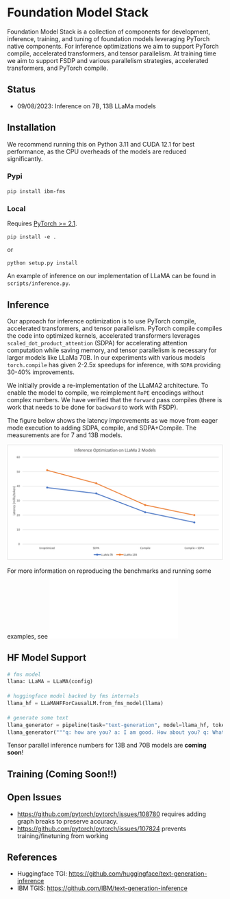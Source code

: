# Foundation Model Stack

Foundation Model Stack is a collection of components for development, inference, training, and tuning of foundation models leveraging PyTorch native components. For inference optimizations we aim to support PyTorch compile, accelerated transformers, and tensor parallelism. At training time we aim to support FSDP and various parallelism strategies, accelerated transformers, and PyTorch compile.

## Status
* 09/08/2023: Inference on 7B, 13B LLaMa models

## Installation

We recommend running this on Python 3.11 and CUDA 12.1 for best performance, as the CPU overheads of the models are reduced significantly.

### Pypi

```
pip install ibm-fms
```

### Local

Requires [PyTorch >= 2.1](https://pytorch.org/get-started/locally/).

```
pip install -e .
```
or
```
python setup.py install
```

An example of inference on our implementation of LLaMA can be found in `scripts/inference.py`.


## Inference

Our approach for inference optimization is to use PyTorch compile, accelerated transformers, and tensor parallelism. PyTorch compile compiles the code into optimized kernels, accelerated transformers leverages `scaled_dot_product_attention` (SDPA) for accelerating attention computation while saving memory, and tensor parallelism is necessary for larger models like LLaMa 70B. In our experiments with various models `torch.compile` has given 2-2.5x speedups for inference, with `SDPA` providing 30-40% improvements.

We initially provide a re-implementation of the LLaMA2 architecture. To enable the model to compile, we reimplement `RoPE` encodings without complex numbers. We have verified that the `forward` pass compiles (there is work that needs to be done for `backward` to work with FSDP).

The figure below shows the latency improvements as we move from eager mode execution to adding SDPA, compile, and SDPA+Compile. The measurements are for 7 and 13B models.

![image (21)](static/optimizations.png)

For more information on reproducing the benchmarks and running some examples, see ![here](scripts/README.md)

## HF Model Support

```python
# fms model
llama: LLaMA = LLaMA(config)

# huggingface model backed by fms internals
llama_hf = LLaMAHFForCausalLM.from_fms_model(llama)

# generate some text
llama_generator = pipeline(task="text-generation", model=llama_hf, tokenizer=tokenizer)
llama_generator("""q: how are you? a: I am good. How about you? q: What is the weather like today? a:""")
```


Tensor parallel inference numbers for 13B and 70B models are **coming soon**!

## Training (Coming Soon!!)

## Open Issues
* https://github.com/pytorch/pytorch/issues/108780 requires adding graph breaks to preserve accuracy.
* https://github.com/pytorch/pytorch/issues/107824 prevents training/finetuning from working

## References

* Huggingface TGI: https://github.com/huggingface/text-generation-inference
* IBM TGIS: https://github.com/IBM/text-generation-inference
